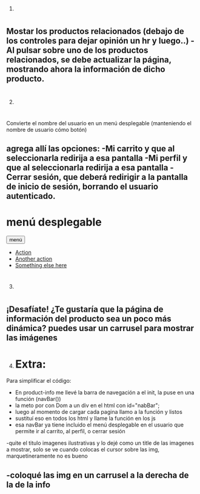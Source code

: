 1.  #
Mostar los productos relacionados
    (debajo de los controles para dejar opinión un hr y luego..)
    <!--imprimo titulo desde el html y luego cada producto relacionado en una card de bootstrap con foto del producto y nombre desde js con DOM-->
-Al pulsar sobre uno de los productos relacionados, se debe actualizar la página, mostrando ahora la información de dicho producto.
    <!--sustituyo el valor de productID en el localStorage, luego recargo la página-->
------------------------------------------------------------------------------------------

2.  #
Convierte el nombre del usuario en un menú desplegable
    (manteniendo el nombre de usuario cómo botón)
<!--trabajo desde init.js proque es el que comparten todos los html que tienen barra
de navegación así no tengo que repetir el código en todos mis documentos-->


agrega allí las opciones:
    -Mi carrito y que al seleccionarla redirija a esa pantalla
    -Mi perfil y que al seleccionarla redirija a esa pantalla
    -Cerrar sesión, que deberá redirigir a la pantalla de inicio de sesión, borrando el usuario autenticado.
-----------------------------------------------------------------
# menú desplegable

<div class="dropdown">
  <button class="btn btn-secondary dropdown-toggle" type="button" id="simpleDropdown" data-bs-toggle="dropdown" aria-expanded="false">
    menú
  </button>
  <ul class="dropdown-menu" aria-labelledby="dropdownMenuButton">
    <li><a class="dropdown-item" href="#">Action</a></li>
    <li><a class="dropdown-item" href="#">Another action</a></li>
    <li><a class="dropdown-item" href="#">Something else here</a></li>
  </ul>
</div>




    


3.  #
¡Desafíate!
¿Te gustaría que la página de información del producto sea un poco más dinámica? puedes usar un carrusel para mostrar las imágenes
----------------------------------------------------------------



4. # Extra:
Para simplificar el código:
- En product-info me llevé la barra de navegación a el init, la puse en una función (navBar())
- la meto por con Dom a un div en el html con id="nabBar";
- luego al momento de cargar cada pagina llamo a la función y listos
- sustituí eso en todos los html y llame la función en los js
- esa navBar ya tiene incluido el menú desplegable en el usuario que permite ir al carrito, al   perfil, o cerrar sesión

-quite el titulo imagenes ilustrativas y lo dejé como un title de las imagenes a mostrar, solo se ve cuando colocas el cursor sobre las img, marquetineramente no es bueno

-coloqué las img en un carrusel a la derecha de la de la info 
-----------------------------------------------------------
